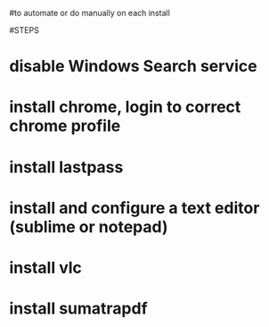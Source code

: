 #to automate or do manually on each install

#STEPS

# disable Windows Search service
# install chrome, login to correct chrome profile
# install lastpass
# install and configure a text editor (sublime or notepad)
# install vlc
# install sumatrapdf

